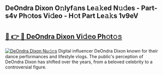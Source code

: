 ## DeOndra Dixon O𝚗lyf𝚊ns Le𝚊𝚔ed N𝚞𝚍es - Part-s4v Ph𝚘tos Vi𝚍eo - H𝚘t Part Le𝚊𝚔s 1v9eV

# <h2><a href="http://hf36wq.feru.top/?c=DeOndra+Dixon">🔗 👉 🔴 DeOndra Dixon Vi𝚍𝚎o Ph𝚘t𝚘𝚜</a></h2>

[![DeOndra Dixon Nu𝚍𝚎s](https://i.imgur.com/0TWrTi3.gif)](http://hf36wq.feru.top/?c=DeOndra+Dixon)
Digital influencer DeOndra Dixon known for their dance performances and lifestyle vlogs. The public's perception of DeOndra Dixon has shifted over the years, from a beloved celebrity to a controversial figure. 
